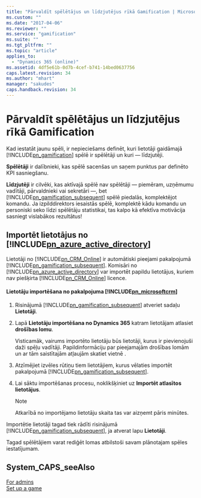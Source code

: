 ```yaml
---
title: "Pārvaldīt spēlētājus un līdzjutējus rīkā Gamification | Microsoft Docs"
ms.custom: ""
ms.date: "2017-04-06"
ms.reviewer: ""
ms.service: "gamification"
ms.suite: ""
ms.tgt_pltfrm: ""
ms.topic: "article"
applies_to: 
  - "Dynamics 365 (online)"
ms.assetid: 4df5e61b-0d7b-4cef-b741-14bed0637756
caps.latest.revision: 34
ms.author: "mhart"
manager: "sakudes"
caps.handback.revision: 34
---
```

# Pārvaldīt spēlētājus un līdzjutējus rīkā Gamification
Kad iestatāt jaunu spēli, ir nepieciešams definēt, kuri lietotāji gaidāmajā [!INCLUDE[pn_gamification](../gamification/includes/pn-gamification-md.md)] spēlē ir spēlētāji un kuri — līdzjutēji.  
  
 **Spēlētāji** ir dalībnieki, kas spēlē sacenšas un saņem punktus par definēto KPI sasniegšanu.  
  
 **Līdzjutēji** ir cilvēki, kas aktīvajā spēlē nav spēlētāji — piemēram, uzņēmumu vadītāji, pārvaldnieki vai sekretāri —, bet [!INCLUDE[pn_gamification_subsequent](../gamification/includes/pn-gamification-subsequent-md.md)] spēlē piedalās, komplektējot komandu. Ja izpilddirektors iesaistās spēlē, komplektē kādu komandu un personiski seko līdzi spēlētāju statistikai, tas kalpo kā efektīva motivācija sasniegt vislabākos rezultātus\!  
  
<a name="registerPlayersFans"></a>   
## Importēt lietotājus no [!INCLUDE[pn_azure_active_directory](../gamification/includes/pn-azure-active-directory-md.md)]  
 Lietotāji no [!INCLUDE[pn_CRM_Online](../gamification/includes/pn-crm-online-md.md)] ir automātiski pieejami pakalpojumā [!INCLUDE[pn_gamification_subsequent](../gamification/includes/pn-gamification-subsequent-md.md)]. Komisāri no [!INCLUDE[pn_azure_active_directory](../gamification/includes/pn-azure-active-directory-md.md)] var importēt papildu lietotājus, kuriem nav piešķirta [!INCLUDE[pn_CRM_Online](../gamification/includes/pn-crm-online-md.md)] licence.  
  
#### Lietotāju importēšana no pakalpojuma [!INCLUDE[pn_microsoftcrm](../gamification/includes/pn-microsoftcrm-md.md)]  
  
1.  Risinājumā [!INCLUDE[pn_gamification_subsequent](../gamification/includes/pn-gamification-subsequent-md.md)] atveriet sadaļu **Lietotāji**.  
  
2.  Lapā **Lietotāju importēšana no Dynamics 365** katram lietotājam atlasiet **drošības lomu**.  
  
     Visticamāk, vairums importēto lietotāju būs lietotāji, kurus ir pievienojuši daži spēļu vadītāji. Papildinformāciju par pieejamajām drošības lomām un ar tām saistītajām atļaujām skatiet vietnē [](http://msdn.microsoft.com/lv-lv/afad369f-fe8a-4ced-8808-0af86ffad2c1).  
  
3.  Atzīmējiet izvēles rūtiņu tiem lietotājiem, kurus vēlaties importēt pakalpojumā [!INCLUDE[pn_gamification_subsequent](../gamification/includes/pn-gamification-subsequent-md.md)].  
  
4.  Lai sāktu importēšanas procesu, noklikšķiniet uz **Importēt atlasītos lietotājus**.  
  
    > [!NOTE]
    >  Atkarībā no importējamo lietotāju skaita tas var aizņemt pāris minūtes.  
  
 Importētie lietotāji tagad tiek rādīti risinājumā [!INCLUDE[pn_gamification_subsequent](../gamification/includes/pn-gamification-subsequent-md.md)], ja atverat lapu **Lietotāji**.  
  
 Tagad spēlētājiem varat rediģēt lomas atbilstoši savam plānotajam spēles iestatījumam.  
  
## System_CAPS_seeAlso  
 [For admins](http://msdn.microsoft.com/lv-lv/9cbe15a2-8239-4601-8af2-50a92c28f81f)   
 [Set up a game](http://msdn.microsoft.com/lv-lv/ec71f8e3-5cc9-4941-8067-5bf8e1081da9)
